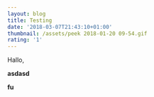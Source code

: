 ```yaml
---
layout: blog
title: Testing
date: '2018-03-07T21:43:10+01:00'
thumbnail: /assets/peek 2018-01-20 09-54.gif
rating: '1'
---
```

Hallo, 

**asdasd**

**fu**
